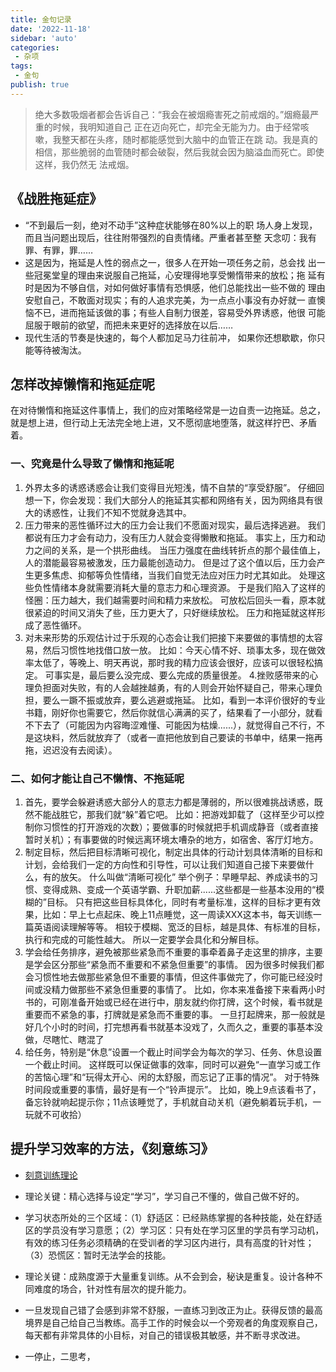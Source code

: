 ```yaml
---
title: 金句记录
date: '2022-11-18'
sidebar: 'auto'
categories:
 - 杂项
tags:
 - 金句
publish: true
---
```


> 绝大多数吸烟者都会告诉自己：“我会在被烟瘾害死之前戒烟的。”烟瘾最严重的时候，我明知道自己 正在迈向死亡，却完全无能为力。由于经常咳嗽，我整天都在头疼，随时都能感觉到大脑中的血管正在跳 动。我是真的相信，那些脆弱的血管随时都会破裂，然后我就会因为脑溢血而死亡。即使这样，我仍然无 法戒烟。

## 《战胜拖延症》
- “不到最后一刻，绝对不动手”这种症状能够在80%以上的职 场人身上发现，而且当问题出现后，往往附带强烈的自责情绪。严重者甚至整 天念叨：我有罪、有罪，罪……
- 这是因为，拖延是人性的弱点之一，很多人在开始一项任务之前，总会找 出一些冠冕堂皇的理由来说服自己拖延，心安理得地享受懒惰带来的放松；拖 延有时是因为不够自信，对如何做好事情有恐惧感，他们总能找出一些不做的 理由安慰自己，不敢面对现实；有的人追求完美，为一点点小事没有办好就一 直懊恼不已，进而拖延该做的事；有些人自制力很差，容易受外界诱惑，他很 可能屈服于眼前的欲望，而把未来更好的选择放在以后……
- 现代生活的节奏是快速的，每个人都加足马力往前冲， 如果你还想歇歇，你只能等待被淘汰。

## 怎样改掉懒惰和拖延症呢
在对待懒惰和拖延这件事情上，我们的应对策略经常是一边自责一边拖延。总之，就是想上进，但行动上无法完全地上进，又不愿彻底地堕落，就这样拧巴、矛盾着。

### 一、究竟是什么导致了懒惰和拖延呢
1. 外界太多的诱惑诱惑会让我们变得目光短浅，情不自禁的“享受舒服”。
仔细回想一下，你会发现：我们大部分人的拖延其实都和网络有关，因为网络具有很大的诱惑性，让我们不知不觉就身选其中。
2. 压力带来的恶性循环过大的压力会让我们不愿面对现实，最后选择逃避。
我们都说有压力才会有动力，没有压力人就会变得懒散和拖延。
事实上，压力和动力之间的关系，是一个拱形曲线。
当压力强度在曲线转折点的那个最佳值上，人的潜能最容易被激发，压力最能创造动力。
但是过了这个值以后，压力会产生更多焦虑、抑郁等负性情绪，当我们自觉无法应对压力时尤其如此。
处理这些负性情绪本身就需要消耗大量的意志力和心理资源。
于是我们陷入了这样的怪圈：压力越大，我们越需要时间和精力来放松。
可放松后回头一看，原本就很紧迫的时间又消失了些，压力更大了，只好继续放松。
压力和拖延就这样形成了恶性循环。
3. 对未来形势的乐观估计过于乐观的心态会让我们把接下来要做的事情想的太容易，然后习惯性地找借口放一放。
比如：今天心情不好、琐事太多，现在做效率太低了，等晚上、明天再说，那时我的精力应该会很好，应该可以很轻松搞定。
可事实是，最后要么没完成、要么完成的质量很差。
4.挫败感带来的心理负担面对失败，有的人会越挫越勇，有的人则会开始怀疑自己，带来心理负担，要么一蹶不振或放弃，要么逃避或拖延。
比如，看到一本评价很好的专业书籍，刚好你也需要它，然后你就信心满满的买了，结果看了一小部分，就看不下去了（可能因为内容晦涩难懂、可能因为枯燥......），就觉得自己不行，不是这块料，然后就放弃了（或者一直把他放到自己要读的书单中，结果一拖再拖，迟迟没有去阅读）。

### 二、如何才能让自己不懒惰、不拖延呢

1. 首先，要学会躲避诱惑大部分人的意志力都是薄弱的，所以很难挑战诱惑，既然不能战胜它，那我们就“躲”着它吧。
比如：把游戏卸载了（这样至少可以控制你习惯性的打开游戏的次数）；要做事的时候就把手机调成静音（或者直接暂时关机）；有事要做的时候远离环境太嘈杂的地方，如宿舍、客厅灯地方。
2. 制定目标，然后把目标清晰可视化，制定出具体的行动计划具体清晰的目标和计划，会给我们一定的方向性和引导性，可以让我们知道自己接下来要做什么，有的放矢。
什么叫做“清晰可视化”
举个例子：早睡早起、养成读书的习惯、变得成熟、变成一个英语学霸、升职加薪......这些都是一些基本没用的“模糊的”目标。
只有把这些目标具体化，同时有考量标准，这样的目标才更有效果，比如：早上七点起床、晚上11点睡觉，这一周读XXX这本书，每天训练一篇英语阅读理解等等。
相较于模糊、宽泛的目标，越是具体、有标准的目标，执行和完成的可能性越大。
所以一定要学会具化和分解目标。
3. 学会给任务排序，避免被那些紧急而不重要的事牵着鼻子走这里的排序，主要是学会区分那些“紧急而不重要和不紧急但重要”的事情。
因为很多时候我们都会习惯性地去做那些紧急但不重要的事情，但这件事做完了，你可能已经没时间或没精力做那些不紧急但重要的事情了。
比如，你本来准备接下来看两小时书的，可刚准备开始或已经在进行中，朋友就约你打牌，这个时候，看书就是重要而不紧急的事，打牌就是紧急而不重要的事。
一旦打起牌来，那一般就是好几个小时的时间，打完想再看书就基本没戏了，久而久之，重要的事基本没做，尽瞎忙、瞎混了
4. 给任务，特别是“休息”设置一个截止时间学会为每次的学习、任务、休息设置一个截止时间。
这样既可以保证做事的效率，同时可以避免“一直学习或工作的苦恼心理”和“玩得太开心、闲的太舒服，而忘记了正事的情况”。
对于特殊时间段或重要的事情，最好是有一个“铃声提示”。
比如，晚上9点该看书了，备忘铃就响起提示你；11点该睡觉了，手机就自动关机（避免躺着玩手机，一玩就不可收拾）



## 提升学习效率的方法，《刻意练习》
- [刻意训练理论](https://baike.baidu.com/item/%E5%88%BB%E6%84%8F%E8%AE%AD%E7%BB%83%E7%90%86%E8%AE%BA/19845073?fromtitle=%E5%88%BB%E6%84%8F%E8%AE%AD%E7%BB%83&fromid=23735601&fr=aladdin)
- 理论关键：精心选择与设定“学习”，学习自己不懂的，做自己做不好的。
- 学习状态所处的三个区域：（1）舒适区：已经熟练掌握的各种技能，处在舒适区的学员没有学习意愿；（2）学习区：只有处在学习区里的学员有学习动机，有效的练习任务必须精确的在受训者的学习区内进行，具有高度的针对性；（3）恐慌区：暂时无法学会的技能。
- 理论关键：成熟度源于大量重复训练。从不会到会，秘诀是重复。设计各种不同难度的场合，针对性有层次的提升能力。
- 一旦发现自己错了会感到非常不舒服，一直练习到改正为止。获得反馈的最高境界是自己给自己当教练。高手工作的时候会以一个旁观者的角度观察自己，每天都有非常具体的小目标，对自己的错误极其敏感，并不断寻求改进。


- 一停止，二思考，